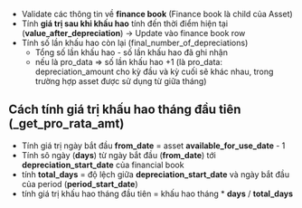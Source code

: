 - Validate các thông tin về **finance book** (Finance book là child của Asset)
- Tính **giá trị sau khi khấu hao** tính đến thời điểm hiện tại (**value_after_depreciation**) -> Update vào finance book row
- Tính số lần khấu hao còn lại (final_number_of_depreciations)
	- Tổng số lần khấu hao - số lần khấu hao đã ghi nhận
	- nếu là pro_data => số lần khấu hao +1 (là pro_data: depreciation_amount cho kỳ đầu và kỳ cuối sẽ khác nhau, trong trường hợp asset được sử dụng từ giữa tháng)

## Cách tính giá trị khấu hao tháng đầu tiên (_get_pro_rata_amt)
- Tính giá trị ngày bắt đầu **from_date** = asset **available_for_use_date** - 1
- Tính sô ngày (**days**) từ ngày bắt đầu (**from_date**) tới **depreciation_start_date** của financial book
- tính **total_days** = độ lệch giữa **depreciation_start_date**  và ngày bắt đầu của period (**period_start_date**)
- tính giá trị khấu hao tháng đầu tiên = khấu hao tháng * **days** / **total_days**

